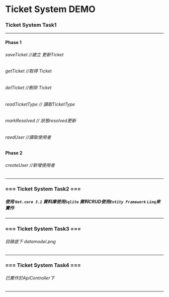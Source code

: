 # Ticket System DEMO

###  Ticket System Task1 
* * *
#### Phase 1 

###### saveTicket //建立 更新Ticket
###### getTicket //取得 Ticket
###### delTicket //刪除 Ticket
###### readTicketType // 讀取TicketType
###### markResolved // 狀態resolved更新
###### raedUser //讀取使用者

#### Phase 2 
######  createUser //新增使用者

* * *
### === Ticket System Task2 ===

##### 使用 `Net.core 3.1` 資料庫使用`Sqlite` 資料CRUD使用`Entity Framework` `Linq`來實作
* * *
###  === Ticket System Task3 ===
###### 目錄底下 datamodel.png
* * *
###  === Ticket System Task4 ===
###### 已實作於ApiController下
* * *

